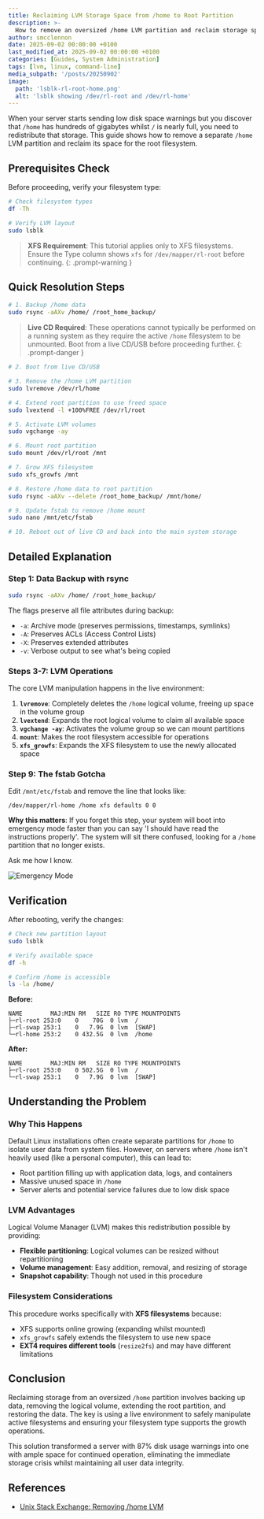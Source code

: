 ```yaml
---
title: Reclaiming LVM Storage Space from /home to Root Partition
description: >-
  How to remove an oversized /home LVM partition and reclaim storage space for the root filesystem when your server is running out of disk space.
author: smcclennon
date: 2025-09-02 00:00:00 +0100
last_modified_at: 2025-09-02 00:00:00 +0100
categories: [Guides, System Administration]
tags: [lvm, linux, command-line]
media_subpath: '/posts/20250902'
image:
  path: 'lsblk-rl-root-home.png'
  alt: 'lsblk showing /dev/rl-root and /dev/rl-home'
---
```


When your server starts sending low disk space warnings but you discover that `/home` has hundreds of gigabytes whilst `/` is nearly full, you need to redistribute that storage. This guide shows how to remove a separate `/home` LVM partition and reclaim its space for the root filesystem.

## Prerequisites Check

Before proceeding, verify your filesystem type:

```bash
# Check filesystem types
df -Th

# Verify LVM layout
sudo lsblk
```

> **XFS Requirement**: This tutorial applies only to XFS filesystems. Ensure the Type column shows `xfs` for `/dev/mapper/rl-root` before continuing.
{: .prompt-warning }

## Quick Resolution Steps

```bash
# 1. Backup /home data
sudo rsync -aAXv /home/ /root_home_backup/
```

> **Live CD Required**: These operations cannot typically be performed on a running system as they require the active `/home` filesystem to be unmounted. Boot from a live CD/USB before proceeding further.
{: .prompt-danger }

```bash
# 2. Boot from live CD/USB

# 3. Remove the /home LVM partition
sudo lvremove /dev/rl/home

# 4. Extend root partition to use freed space
sudo lvextend -l +100%FREE /dev/rl/root

# 5. Activate LVM volumes
sudo vgchange -ay

# 6. Mount root partition
sudo mount /dev/rl/root /mnt

# 7. Grow XFS filesystem
sudo xfs_growfs /mnt

# 8. Restore /home data to root partition
sudo rsync -aAXv --delete /root_home_backup/ /mnt/home/

# 9. Update fstab to remove /home mount
sudo nano /mnt/etc/fstab

# 10. Reboot out of live CD and back into the main system storage
```

## Detailed Explanation

### Step 1: Data Backup with rsync

```bash
sudo rsync -aAXv /home/ /root_home_backup/
```

The flags preserve all file attributes during backup:
- `-a`: Archive mode (preserves permissions, timestamps, symlinks)
- `-A`: Preserves ACLs (Access Control Lists)
- `-X`: Preserves extended attributes
- `-v`: Verbose output to see what's being copied

### Steps 3-7: LVM Operations

The core LVM manipulation happens in the live environment:

1. **`lvremove`**: Completely deletes the `/home` logical volume, freeing up space in the volume group
2. **`lvextend`**: Expands the root logical volume to claim all available space
3. **`vgchange -ay`**: Activates the volume group so we can mount partitions
4. **`mount`**: Makes the root filesystem accessible for operations
5. **`xfs_growfs`**: Expands the XFS filesystem to use the newly allocated space

### Step 9: The fstab Gotcha

Edit `/mnt/etc/fstab` and remove the line that looks like:
```
/dev/mapper/rl-home /home xfs defaults 0 0
```

**Why this matters**: If you forget this step, your system will boot into emergency mode faster than you can say 'I should have read the instructions properly'. The system will sit there confused, looking for a `/home` partition that no longer exists.

Ask me how I know.

![Emergency Mode](emergency-mode.png)

## Verification

After rebooting, verify the changes:

```bash
# Check new partition layout
sudo lsblk

# Verify available space
df -h

# Confirm /home is accessible
ls -la /home/
```

**Before:**
```
NAME        MAJ:MIN RM   SIZE RO TYPE MOUNTPOINTS
├─rl-root 253:0    0    70G  0 lvm  /
├─rl-swap 253:1    0   7.9G  0 lvm  [SWAP]
└─rl-home 253:2    0 432.5G  0 lvm  /home
```

**After:**
```
NAME        MAJ:MIN RM   SIZE RO TYPE MOUNTPOINTS
├─rl-root 253:0    0 502.5G  0 lvm  /
└─rl-swap 253:1    0   7.9G  0 lvm  [SWAP]
```

## Understanding the Problem

### Why This Happens

Default Linux installations often create separate partitions for `/home` to isolate user data from system files. However, on servers where `/home` isn't heavily used (like a personal computer), this can lead to:

- Root partition filling up with application data, logs, and containers
- Massive unused space in `/home`
- Server alerts and potential service failures due to low disk space

### LVM Advantages

Logical Volume Manager (LVM) makes this redistribution possible by providing:
- **Flexible partitioning**: Logical volumes can be resized without repartitioning
- **Volume management**: Easy addition, removal, and resizing of storage
- **Snapshot capability**: Though not used in this procedure

### Filesystem Considerations

This procedure works specifically with **XFS filesystems** because:
- XFS supports online growing (expanding whilst mounted)
- `xfs_growfs` safely extends the filesystem to use new space
- **EXT4 requires different tools** (`resize2fs`) and may have different limitations

## Conclusion

Reclaiming storage from an oversized `/home` partition involves backing up data, removing the logical volume, extending the root partition, and restoring the data. The key is using a live environment to safely manipulate active filesystems and ensuring your filesystem type supports the growth operations.

This solution transformed a server with 87% disk usage warnings into one with ample space for continued operation, eliminating the immediate storage crisis whilst maintaining all user data integrity.

## References

- [Unix Stack Exchange: Removing /home LVM](https://unix.stackexchange.com/questions/150275/removing-home-lvm-and-merging-in-to)
